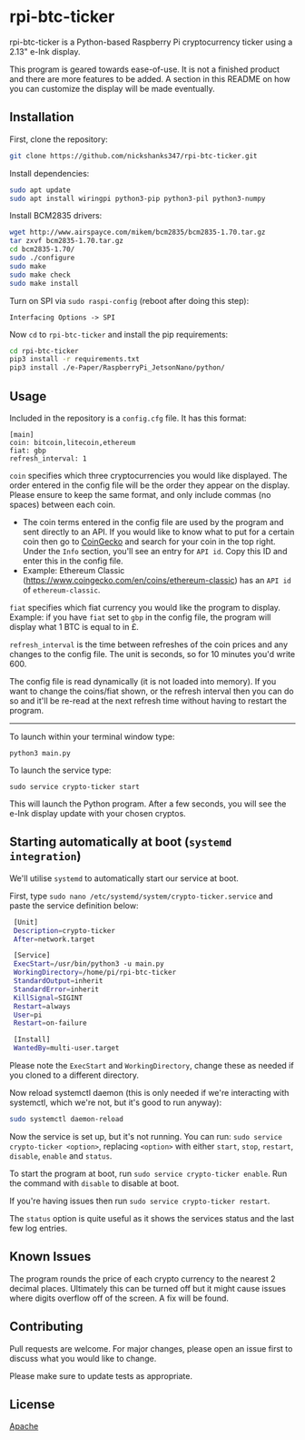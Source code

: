 # rpi-btc-ticker

rpi-btc-ticker is a Python-based Raspberry Pi cryptocurrency ticker using a 2.13" e-Ink display. 

This program is geared towards ease-of-use. It is not a finished product and there are more features to be added. A section in this README on how you can customize the display will be made eventually.

## Installation

First, clone the repository:
```bash
git clone https://github.com/nickshanks347/rpi-btc-ticker.git
```

Install dependencies:
```bash
sudo apt update
sudo apt install wiringpi python3-pip python3-pil python3-numpy
```

Install BCM2835 drivers:
```bash
wget http://www.airspayce.com/mikem/bcm2835/bcm2835-1.70.tar.gz
tar zxvf bcm2835-1.70.tar.gz
cd bcm2835-1.70/
sudo ./configure
sudo make
sudo make check
sudo make install
```

Turn on SPI via `sudo raspi-config` (reboot after doing this step):
```
Interfacing Options -> SPI
```

Now `cd` to `rpi-btc-ticker` and install the pip requirements:
```bash
cd rpi-btc-ticker
pip3 install -r requirements.txt
pip3 install ./e-Paper/RaspberryPi_JetsonNano/python/
```

## Usage


Included in the repository is a `config.cfg` file. It has this format:
```
[main]
coin: bitcoin,litecoin,ethereum
fiat: gbp
refresh_interval: 1
```
`coin` specifies which three cryptocurrencies you would like displayed. The order entered in the config file will be the order they appear on the display. Please ensure to keep the same format, and only include commas (no spaces) between each coin.

-   The coin terms entered in the config file are used by the program and sent directly to an API. If you would like to know what to put for a certain coin then go to [CoinGecko](https://coingecko.com) and search for your coin in the top right. Under the `Info` section, you'll see an entry for `API id`. Copy this ID and enter this in the config file. 
-   Example: Ethereum Classic (https://www.coingecko.com/en/coins/ethereum-classic) has an `API id` of `ethereum-classic`.

`fiat` specifies which fiat currency you would like the program to display. Example: if you have `fiat` set to `gbp` in the config file, the program will display what 1 BTC is equal to in £.

`refresh_interval` is the time between refreshes of the coin prices and any changes to the config file. The unit is seconds, so for 10 minutes you'd write 600. 

The config file is read dynamically (it is not loaded into memory). If you want to change the coins/fiat shown, or the refresh interval then you can do so and it'll be re-read at the next refresh time without having to restart the program.

---
To launch within your terminal window type: 
```
python3 main.py
```

To launch the service type: 
```
sudo service crypto-ticker start
```

This will launch the Python program. After a few seconds, you will see the e-Ink display update with your chosen cryptos.

## Starting automatically at boot (`systemd integration`)

We'll utilise `systemd` to automatically start our service at boot. 

First, type `sudo nano /etc/systemd/system/crypto-ticker.service` and paste the service definition below:
```bash
 [Unit]
 Description=crypto-ticker
 After=network.target

 [Service]
 ExecStart=/usr/bin/python3 -u main.py
 WorkingDirectory=/home/pi/rpi-btc-ticker
 StandardOutput=inherit
 StandardError=inherit
 KillSignal=SIGINT
 Restart=always
 User=pi
 Restart=on-failure

 [Install]
 WantedBy=multi-user.target
 ```
Please note the `ExecStart` and `WorkingDirectory`, change these as needed if you cloned to a different directory.

Now reload systemctl daemon (this is only needed if we're interacting with systemctl, which we're not, but it's good to run anyway):
```bash
sudo systemctl daemon-reload
```

Now the service is set up, but it's not running. You can run: `sudo service crypto-ticker <option>`, replacing `<option>` with either `start`, `stop`, `restart`, `disable`, `enable` and `status`.

To start the program at boot, run `sudo service crypto-ticker enable`. Run the command with `disable` to disable at boot. 

If you're having issues then run `sudo service crypto-ticker restart`.

The `status` option is quite useful as it shows the services status and the last few log entries. 


## Known Issues

The program rounds the price of each crypto currency to the nearest 2 decimal places. Ultimately this can be turned off but it might cause issues where digits overflow off of the screen. A fix will be found.

## Contributing
Pull requests are welcome. For major changes, please open an issue first to discuss what you would like to change.

Please make sure to update tests as appropriate.

## License
[Apache](http://www.apache.org/licenses/LICENSE-2.0)